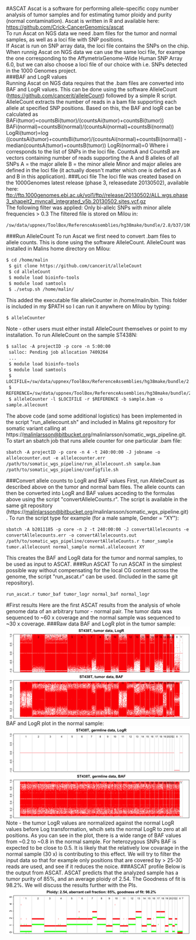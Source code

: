 #ASCAT
Ascat is a software for performing allele-specific copy number analysis of tumor samples and for estimating tumor ploidy and purity (normal contamination). Ascat is written in R and available here: https://github.com/Crick-CancerGenomics/ascat    
To run Ascat on NGS data we need .bam files for the tumor and normal samples, as well as a loci file with SNP positions.  
If Ascat is run on SNP array data, the loci file contains the SNPs on the chip. When runnig Ascat on NGS data we can use the same loci file, for exampe the one corresponding to the AffymetrixGenome-Wide Human SNP Array 6.0, but we can also choose a loci file of our choice with i.e. SNPs detected in the 1000 Genomes project.  
###BAF and LogR values  
Running Ascat on NGS data requires that the .bam files are converted into BAF and LogR values. This can be done using the software AlleleCount (https://github.com/cancerit/alleleCount) followed by a simple R script. AlleleCount extracts the number of reads in a bam file supporting each allele at specified SNP positions. Based on this, the BAF and logR can be calculated as   
BAFi(tumor)=countsBi(tumor)/(countsAi(tumor)+countsBi(tumor))
BAFi(normal)=countsBi(normal)/(countsAi(normal)+countsBi(normal))
LogRi(tumor)=log ((countsAi(tumor)+countsBi(tumor)/(countsAi(normal)+countsBi(normal)) - median(countsA(tumor)+countsB(tumor))
LogRi(normal)=0
Where i corresponds to the list of SNPs in the loci file. 
CountsA and CountsB are vectors containing number of reads supporting the A and B alleles of all SNPs 
A = the major allele 
B = the minor allele 
Minor and major alleles are defined in the loci file (it actually doesn't matter which one is defied as A and B in this application). 
###Loci file
The loci file was created based on the 1000Genomes latest release (phase 3, releasedate 20130502), available here:  
ftp://ftp.1000genomes.ebi.ac.uk/vol1/ftp//release/20130502/ALL.wgs.phase3_shapeit2_mvncall_integrated_v5b.20130502.sites.vcf.gz  
The following filter was applied: Only bi-allelc SNPs with minor allele frequencies > 0.3
The filtered file is stored on Milou in:
```
/sw/data/uppnex/ToolBox/ReferenceAssemblies/hg38make/bundle/2.8/b37/1000G_phase3_20130502_SNP_maf0.3.loci
```
###Run AlleleCount
To run Ascat we first need to convert .bam files to allele counts. This is done using the software AlleleCount. 
AlleleCount was installed in Malins home directory on Milou:
```
$ cd /home/malin
 $ git clone https://github.com/cancerit/alleleCount
 $ cd alleleCount
 $ module load bioinfo-tools
 $ module load samtools
 $ ./setup.sh /home/malin/
 ```
This added the executable file alleleCounter in /home/malin/bin. This folder is included in my $PATH so I can run it anywhere on Milou by typing:
```
$ alleleCounter
```
Note - other users must either install AlleleCount themselves or point to my installation.
To run AlleleCount on the sample ST438N:
```
$ salloc -A projectID -p core -n 5:00:00
 salloc: Pending job allocation 7409264
 ...
 $ module load bioinfo-tools
 $ module load samtools
 $ LOCIFILE=/sw/data/uppnex/ToolBox/ReferenceAssemblies/hg38make/bundle/2.8/b37/1000G_phase3_20130502_SNP_maf0.01.loci
 $ REFERENCE=/sw/data/uppnex/ToolBox/ReferenceAssemblies/hg38make/bundle/2.8/b37/human_g1k_v37.fasta
 $ alleleCounter -l $LOCIFILE -r $REFERENCE -b sample.bam -o sample.allecount
```
The above code (and some additional logistics) has been implemented in the script "run_allelecount.sh" and included in Malins git repository for somatic variant calling at https://malinlarsson@bitbucket.org/malinlarsson/somatic_wgs_pipeline.git. 
To start an sbatch job that runs allele counter for one particular .bam file:
```
sbatch -A projectID -p core -n 4 -t 240:00:00 -J jobname -o allelecounter.out -e allelecounter.err /path/to/somatic_wgs_pipeline/run_allelecount.sh sample.bam /path/to/somatic_wgs_pipeline/configfile.sh
```
###Convert allele counts to LogR and BAF values
First, run AlleleCount as described above on the tumor and normal bam files.
The allele counts can then be converted into LogR and BAF values acceding to the formulas above using the script "convertAlleleCounts.r". The script is available in the same git repository (https://malinlarsson@bitbucket.org/malinlarsson/somatic_wgs_pipeline.git). 
To run the script type for example (for a male sample, Gender = "XY"):
```
sbatch -A b2011185 -p core -n 2 -t 240:00:00 -J convertAllelecounts -e convertAllelecounts.err -o convertAllelecounts.out /path/to/somatic_wgs_pipeline/convertAlleleCounts.r tumor_sample tumor.allelecount normal_sample normal.allelecount XY
```
This creates the BAF and LogR data for the tumor and normal samples, to be used as input to ASCAT.
###Run ASCAT
To run ASCAT in the simplest possible way without compensating for the local CG content across the genome, the script "run_ascat.r" can be used. (Included in the same git repository).
```
run_ascat.r tumor_baf tumor_logr normal_baf normal_logr
```
#First results
Here are the first ASCAT results from the analysis of whole genome data of an arbitrary tumor - normal pair. 
The tumor data was sequenced to ~60 x coverage and the normal sample was sequenced to ~30 x coverage. 
###Raw data
BAF and LogR plot in the tumor sample: 
![Tumor raw data](ascat.tumor.png)
BAF and LogR plot in the normal sample:
![Normal raw data](ascat.germline.png)
Note - the tumor LogR values are normalized against the normal LogR values before Log transformation, whcih sets the normal LogR to zero at all positions. 
As you can see in the plot, there is a wide range of BAF values from ~0.2 to ~0.8 in the normal sample. For heterozygous SNPs BAF is expected to be close to 0.5. It is likely that the relatively low covarage in the normal sample (30 x) is contributing to this effect. We will try to filter the input data so that for example only positions that are covered by > 25-30 reads are used, and see if it reduces the noice. 
###ASCAT profile
Below is the output from ASCAT. ASCAT predicts that the analyzed sample has a tumor purity of 85%, and an average ploidy of 2.54. The Goodness of fit is 98.2%. 
We will discuss the results further with the PIs. 
![ASCAT profile](ASCATprofile.png)



